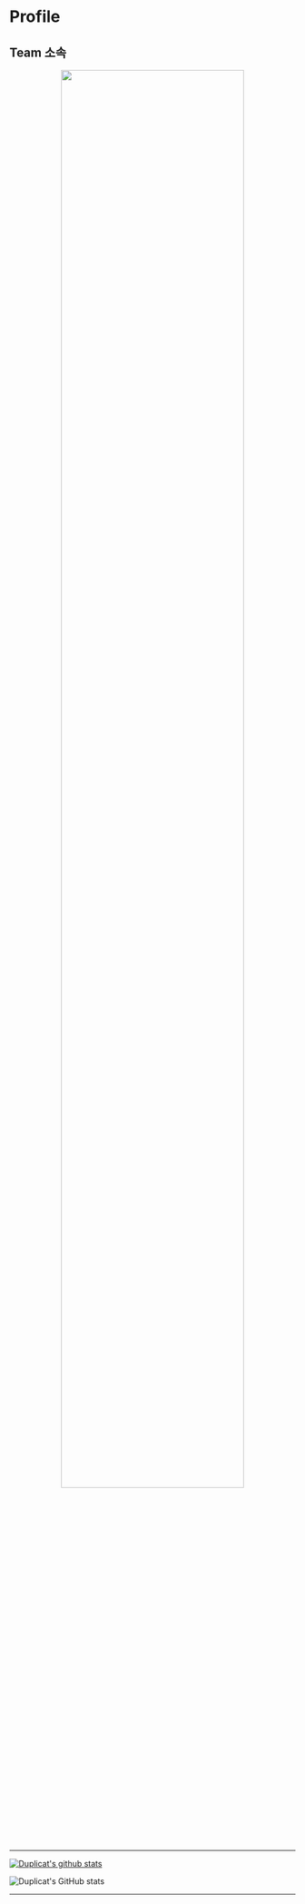 # Profile

## Team 소속
<p align="center">
 <img width="80%" src="https://user-images.githubusercontent.com/6614912/148776373-4e4d769f-603f-4cbf-8257-616502fead31.png"/>
</p>

****
 
 [![Duplicat's github stats](https://github-readme-stats.vercel.app/api?username=dskim9752)](https://github.com/anuraghazra/github-readme-stats)
 
 
 
 ![Duplicat's GitHub stats](https://github-readme-stats.vercel.app/api?username=dskim9752&show_icons=true&theme=radical)
 
****
